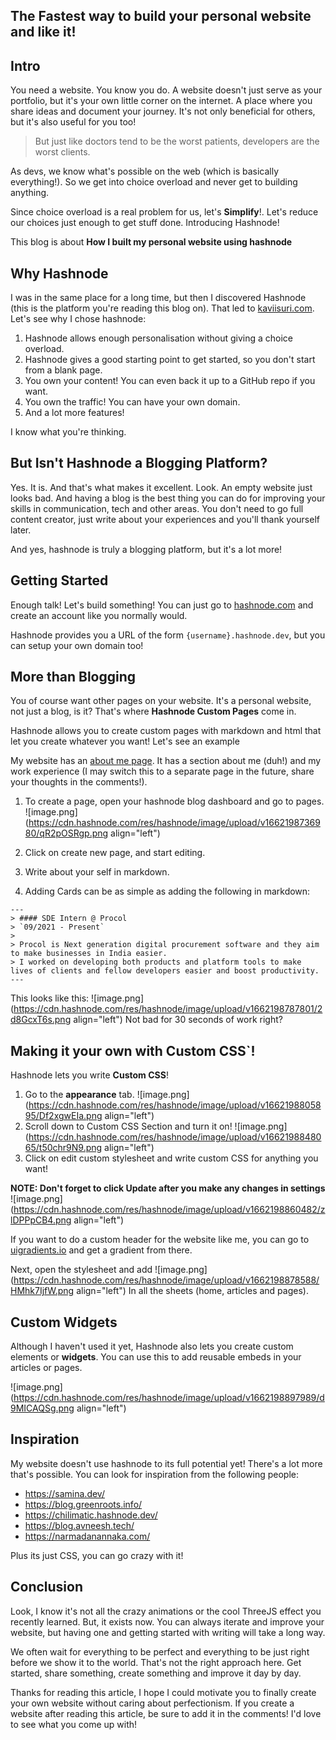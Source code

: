## The Fastest way to build your personal website and like it!

## Intro
You need a website. You know you do. A website doesn't just serve as your portfolio, but it's your own little corner on the internet. A place where you share ideas and document your journey. It's not only beneficial for others, but it's also useful for you too!

> But just like doctors tend to be the worst patients, developers are the worst clients. 

As devs, we know what's possible on the web (which is basically everything!). So we get into choice overload and never get to building anything.

Since choice overload is a real problem for us, let's **Simplify**!. Let's reduce our choices just enough to get stuff done. Introducing Hashnode!

This blog is about **How I built my personal website using hashnode**

## Why Hashnode
I was in the same place for a long time, but then I discovered Hashnode (this is the platform you're reading this blog on). That led to [kaviisuri.com](https://kaviisuri.com/). Let's see why I chose hashnode:

1. Hashnode allows enough personalisation without giving a choice overload.
2. Hashnode gives a good starting point to get started, so you don't start from a blank page.
3. You own your content! You can even back it up to a GitHub repo if you want.
4. You own the traffic! You can have your own domain.
5. And a lot more features!

I know what you're thinking.

## But Isn't Hashnode a Blogging Platform?
Yes. It is. And that's what makes it excellent. Look. An empty website just looks bad. And having a blog is the best thing you can do for improving your skills in communication, tech and other areas. You don't need to go full content creator, just write about your experiences and you'll thank yourself later.

And yes, hashnode is truly a blogging platform, but it's a lot more!

## Getting Started
Enough talk! Let's build something!
You can just go to [hashnode.com](hashnode.com) and create an account like you normally would.

Hashnode provides you a URL of the form `{username}.hashnode.dev`, but you can setup your own domain too!

## More than Blogging
You of course want other pages on your website. It's a personal website, not just a blog, is it? That's where **Hashnode Custom Pages** come in.

Hashnode allows you to create custom pages with markdown and html that let you create whatever you want! Let's see an example

My website has an [about me page](kaviisuri.com/about). It has a section about me (duh!) and my work experience (I may switch this to a separate page in the future, share your thoughts in the comments!).

1. To create a page, open your hashnode blog dashboard and go to pages. ![image.png](https://cdn.hashnode.com/res/hashnode/image/upload/v1662198736980/qR2pOSRgp.png align="left")

2. Click on create new page, and start editing.
3. Write about your self in markdown. 
4. Adding Cards can be as simple as adding the following in markdown:

```
---
> #### SDE Intern @ Procol
> `09/2021 - Present`
>
> Procol is Next generation digital procurement software and they aim to make businesses in India easier. 
> I worked on developing both products and platform tools to make lives of clients and fellow developers easier and boost productivity.
---
```

This looks like this: 
![image.png](https://cdn.hashnode.com/res/hashnode/image/upload/v1662198787801/2d8GcxT6s.png align="left")
Not bad for 30 seconds of work right?

## Making it your own with Custom CSS`!

Hashnode lets you write **Custom CSS**! 
1. Go to the **appearance** tab.
![image.png](https://cdn.hashnode.com/res/hashnode/image/upload/v1662198805895/Df2xgwEIa.png align="left")
2.  Scroll down to Custom CSS Section and turn it on!
![image.png](https://cdn.hashnode.com/res/hashnode/image/upload/v1662198848065/t50chr9N9.png align="left")
3. Click on edit custom stylesheet and write custom CSS for anything you want!

**NOTE: Don't forget to click Update after you make any changes in settings**
![image.png](https://cdn.hashnode.com/res/hashnode/image/upload/v1662198860482/zlDPPpCB4.png align="left")

If you want to do a custom header for the website like me, you can go to [uigradients.io](uigradients.io) and get a gradient from there. 

Next, open the stylesheet and add
![image.png](https://cdn.hashnode.com/res/hashnode/image/upload/v1662198878588/HMhk7IjfW.png align="left")
In all the sheets (home, articles and pages).


## Custom Widgets
Although I haven't used it yet, Hashnode also lets you create custom elements or **widgets**. You can use this to add reusable embeds in your articles or pages.

![image.png](https://cdn.hashnode.com/res/hashnode/image/upload/v1662198897989/d9MICAQSg.png align="left")

## Inspiration
My website doesn't use hashnode to its full potential yet! There's a lot more that's possible. You can look for inspiration from the following people:

- https://samina.dev/
- https://blog.greenroots.info/
- https://chilimatic.hashnode.dev/
- https://blog.avneesh.tech/
- https://narmadanannaka.com/

Plus its just CSS, you can go crazy with it!

## Conclusion
Look, I know it's not all the crazy animations or the cool ThreeJS effect you recently learned. But, it exists now. You can always iterate and improve your website, but having one and getting started with writing will take a long way.

We often wait for everything to be perfect and everything to be just right before we show it to the world. That's not the right approach here. Get started, share something, create something and improve it day by day.

Thanks for reading this article, I hope I could motivate you to finally create your own website without caring about perfectionism. If you create a website after reading this article, be sure to add it in the comments! I'd love to see what you come up with!